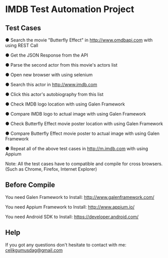 # IMDB Test Automation Project

## Test Cases

● Search the movie "Butterfly Effect" in http://www.omdbapi.com with using REST Call

● Get the JSON Response from the API

● Parse the second actor from this movie's actors list

● Open new browser with using selenium

● Search this actor in http://www.imdb.com

● Click this actor's autobiography from this list

● Check IMDB logo location with using Galen Framework

● Compare IMDB logo to actual image with using Galen Framework

● Check Butterfly Effect movie poster location with using Galen Framework

● Compare Butterfly Effect movie poster to actual image with using Galen Framework

● Repeat all of the above test cases in http://m.imdb.com with using Appium


Note: All the test cases have to compatible and compile for cross browsers. (Such as Chrome, Firefox, Internet Explorer)

## Before Compile


You need Galen Framework to Install: http://www.galenframework.com/

You need Appium Framework to Install: http://www.appium.io/

You need Android SDK to Install: https://developer.android.com/

Help
------------
If you got any questions don't hesitate to contact with me: [celikgumusdag@gmail.com](mailto:celikgumusdag@gmail.com)

